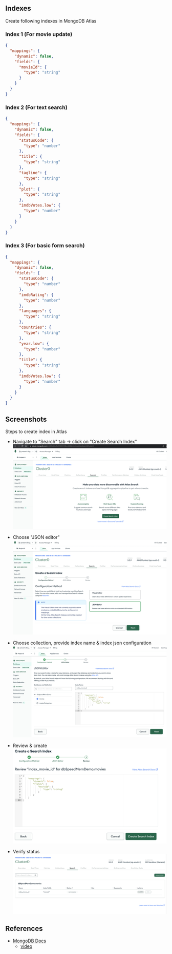 ## Indexes

Create following indexes in MongoDB Atlas

### Index 1 (For movie update)

```json
{
  "mappings": {
    "dynamic": false,
    "fields": {
      "movieId": {
        "type": "string"
      }
    }
  }
}
```

### Index 2 (For text search)

```json
{
  "mappings": {
    "dynamic": false,
    "fields": {
      "statusCode": {
        "type": "number"
      },
      "title": {
        "type": "string"
      },
      "tagline": {
        "type": "string"
      },
      "plot": {
        "type": "string"
      },
      "imdbVotes.low": {
        "type": "number"
      }
    }
  }
}
```

### Index 3 (For basic form search)

```json
{
  "mappings": {
    "dynamic": false,
    "fields": {
      "statusCode": {
        "type": "number"
      },
      "imdbRating": {
        "type": "number"
      },
      "languages": {
        "type": "string"
      },
      "countries": {
        "type": "string"
      },
      "year.low": {
        "type": "number"
      },
      "title": {
        "type": "string"
      },
      "imdbVotes.low": {
        "type": "number"
      }
    }
  }
}
```

## Screenshots

Steps to create index in Atlas

- Navigate to "Search" tab -> click on "Create Search Index"
  ![create-index](./images/01-create-index.png)

- Choose "JSON editor"
  ![choose-json-editor](./images/02-choose-json-editor.png)

- Choose collection, provide index name & index json configuration
  ![sample-index](./images/03-sample-index.png)

- Review & create
  ![index-review](./images/04-index-review.png)

- Verify status
  ![list-page](./images/05-list-page.png)

## References

- [MongoDB Docs](https://www.mongodb.com/docs/atlas/atlas-search/create-index/#create-an-fts-index-using-the-service-ui)
  - [video](https://youtu.be/o2ss2LJNZVE)
